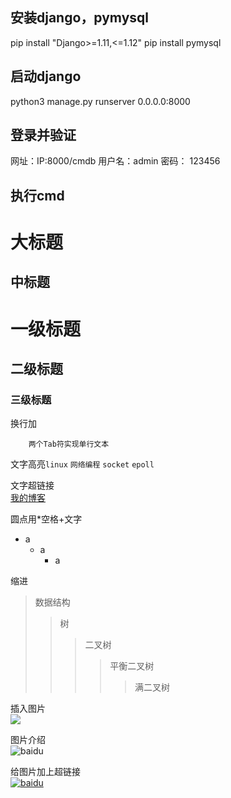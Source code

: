 安装django，pymysql
-------
pip install "Django>=1.11,<=1.12"
pip install pymysql

启动django
-------
python3 manage.py runserver 0.0.0.0:8000

登录并验证
-------
网址：IP:8000/cmdb
用户名：admin
密码： 123456

执行cmd
-------

大标题
====

中标题
-------

# 一级标题 #
## 二级标题 ##
### 三级标题 ###



换行加<br>

		两个Tab符实现单行文本
		
文字高亮`linux` `网络编程` `socket` `epoll` 

文字超链接<br>
[我的博客](http://blog.csdn.net/)

圆点用*空格+文字
* a
	* a
		* a

缩进
>数据结构
>>树
>>>二叉树
>>>>平衡二叉树
>>>>>满二叉树

插入图片<br>
![](http://www.baidu.com/img/bdlogo.gif)


图片介绍<br>
![baidu](http://www.baidu.com/img/bdlogo.gif "百度logo")

给图片加上超链接<br>
[![baidu](http://www.baidu.com/img/bdlogo.gif)](http://www.baidu.com)
